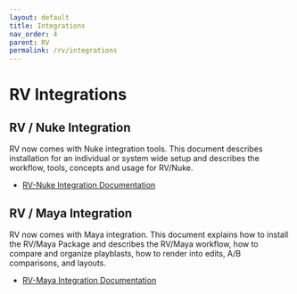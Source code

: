 ```yaml
---
layout: default
title: Integrations
nav_order: 4
parent: RV
permalink: /rv/integrations
---
```


# RV Integrations

## RV / Nuke Integration

RV now comes with Nuke integration tools. This document describes installation for an individual or system wide setup and describes the workflow, tools, concepts and usage for RV/Nuke.

* [RV-Nuke Integration Documentation](http://www.tweaksoftware.com/static/documentation/rv/current/html/rvnuke_help.html)

## RV / Maya Integration

RV now comes with Maya integration. This document explains how to install the RV/Maya Package and describes the RV/Maya workflow, how to compare and organize playblasts, how to render into edits, A/B comparisons, and layouts.

* [RV-Maya Integration Documentation](http://www.tweaksoftware.com/static/documentation/rv/current/html/maya_tools_help.html) 
